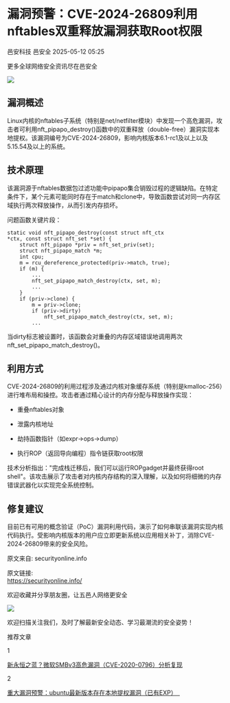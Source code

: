 #  漏洞预警：CVE-2024-26809利用nftables双重释放漏洞获取Root权限   
邑安科技  邑安全   2025-05-12 05:25  
  
更多全球网络安全资讯尽在邑安全  
  
![](https://mmbiz.qpic.cn/mmbiz_png/1N39PtINn8vZYfzeHwtJkOtfpTZuElaODo5DS0aibP431viaD1df2iawZnGHlDGpbqLyBusn3kAwlELkEer36k8Zw/640?wx_fmt=png&from=appmsg "")  
## 漏洞概述  
  
Linux内核的nftables子系统（特别是net/netfilter模块）中发现一个高危漏洞，攻击者可利用nft_pipapo_destroy()函数中的双重释放（double-free）漏洞实现本地提权。该漏洞编号为CVE-2024-26809，影响内核版本6.1-rc1及以上以及5.15.54及以上的系统。  
## 技术原理  
  
该漏洞源于nftables数据包过滤功能中pipapo集合销毁过程的逻辑缺陷。在特定条件下，某个元素可能同时存在于match和clone中，导致函数尝试对同一内存区域执行两次释放操作，从而引发内存损坏。  
  
问题函数关键片段：  
```
static void nft_pipapo_destroy(const struct nft_ctx *ctx, const struct nft_set *set) {
    struct nft_pipapo *priv = nft_set_priv(set);
    struct nft_pipapo_match *m;
    int cpu;
    m = rcu_dereference_protected(priv->match, true);
    if (m) {
        ...
        nft_set_pipapo_match_destroy(ctx, set, m);
        ...
    }
    if (priv->clone) {
        m = priv->clone;
        if (priv->dirty)
            nft_set_pipapo_match_destroy(ctx, set, m);
        ...
```  
  
当dirty标志被设置时，该函数会对重叠的内存区域错误地调用两次nft_set_pipapo_match_destroy()。  
## 利用方式  
  
CVE-2024-26809的利用过程涉及通过内核对象缓存系统（特别是kmalloc-256）进行堆布局和操控。攻击者通过精心设计的内存分配与释放操作实现：  
- 重叠nftables对象  
  
- 泄露内核地址  
  
- 劫持函数指针（如expr->ops->dump）  
  
- 执行ROP（返回导向编程）指令链获取root权限  
  
技术分析指出："完成栈迁移后，我们可以运行ROPgadget并最终获得root shell"。该攻击展示了攻击者对内核内存结构的深入理解，以及如何将细微的内存错误武器化以实现完全系统控制。  
## 修复建议  
  
目前已有可用的概念验证（PoC）漏洞利用代码，演示了如何串联该漏洞实现内核代码执行。受影响内核版本的用户应立即更新系统以应用相关补丁，消除CVE-2024-26809带来的安全风险。  
  
原文来自: securityonline.info  
  
原文链接:   
https://securityonline.info/  
  
欢迎收藏并分享朋友圈，让五邑人网络更安全  
  
![](https://mmbiz.qpic.cn/mmbiz_jpg/1N39PtINn8tD9ic928O6vIrMg4fuib48e1TsRj9K9Cz7RZBD2jjVZcKm1N4QrZ4bwBKZic5crOdItOcdDicPd3yBSg/640?wx_fmt=jpeg "")  
  
欢迎扫描关注我们，及时了解最新安全动态、学习最潮流的安全姿势！  
  
推荐文章  
  
1  
  
[新永恒之蓝？微软SMBv3高危漏洞（CVE-2020-0796）分析复现](http://mp.weixin.qq.com/s?__biz=MzUyMzczNzUyNQ==&mid=2247488913&idx=1&sn=acbf595a4a80dcaba647c7a32fe5e06b&chksm=fa39554bcd4edc5dc90019f33746404ab7593dd9d90109b1076a4a73f2be0cb6fa90e8743b50&scene=21#wechat_redirect)  
  
  
2  
  
[重大漏洞预警：ubuntu最新版本存在本地提权漏洞（已有EXP）　](http://mp.weixin.qq.com/s?__biz=MzUyMzczNzUyNQ==&mid=2247483652&idx=1&sn=b2f2ec90db499e23cfa252e9ee743265&chksm=fa3941decd4ec8c83a268c3480c354a621d515262bcbb5f35e1a2dde8c828bdc7b9011cb5072&scene=21#wechat_redirect)  
  
  
  
  
  
